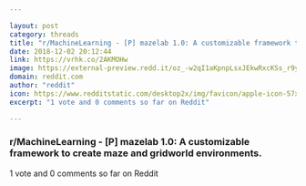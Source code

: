 ```yaml
---

layout: post
category: threads
title: "r/MachineLearning - [P] mazelab 1.0: A customizable framework to create maze and gridworld environments."
date: 2018-12-02 20:12:44
link: https://vrhk.co/2AKMOHw
image: https://external-preview.redd.it/oz_-w2qI1aKpnpLsxJEkwRxcKSs_r9yZ9TiVJBgGXes.jpg?auto=webp&s=5eaadbe6181649b6f4f3a0f6545f31047ec900b8
domain: reddit.com
author: "reddit"
icon: https://www.redditstatic.com/desktop2x/img/favicon/apple-icon-57x57.png
excerpt: "1 vote and 0 comments so far on Reddit"

---
```


### r/MachineLearning - [P] mazelab 1.0: A customizable framework to create maze and gridworld environments.

1 vote and 0 comments so far on Reddit